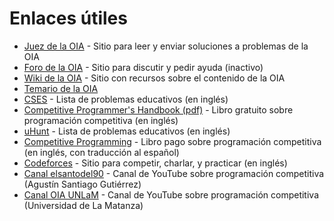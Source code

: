 
# Enlaces útiles

- [Juez de la OIA](https://juez.oia.unsam.edu.ar/) - Sitio para leer y enviar soluciones a problemas de la OIA
- [Foro de la OIA](https://foro.oia.unsam.edu.ar/) - Sitio para discutir y pedir ayuda (inactivo)
- [Wiki de la OIA](https://wiki.oia.unsam.edu.ar/) - Sitio con recursos sobre el contenido de la OIA
- [Temario de la OIA](http://www.oia.unsam.edu.ar/wp-content/uploads/2020/02/temario-orientativo-oia.pdf)
- [CSES](https://cses.fi/problemset/) - Lista de problemas educativos (en inglés)
- [Competitive Programmer's Handbook (pdf)](https://cses.fi/book.pdf) - Libro gratuito sobre programación competitiva (en inglés)
- [uHunt](https://uhunt.onlinejudge.org/id/339) - Lista de problemas educativos (en inglés)
- [Competitive Programming](https://cpbook.net/) - Libro pago sobre programación competitiva (en inglés, con traducción al español)
- [Codeforces](https://codeforces.com/) - Sitio para competir, charlar, y practicar (en inglés)
- [Canal elsantodel90](https://www.youtube.com/c/Agust%C3%ADnSantiagoGuti%C3%A9rrezelsantodel90) - Canal de YouTube sobre programación competitiva (Agustín Santiago Gutiérrez)
- [Canal OIA UNLaM](https://www.youtube.com/c/OIAUNLaM) - Canal de YouTube sobre programación competitiva (Universidad de La Matanza)
